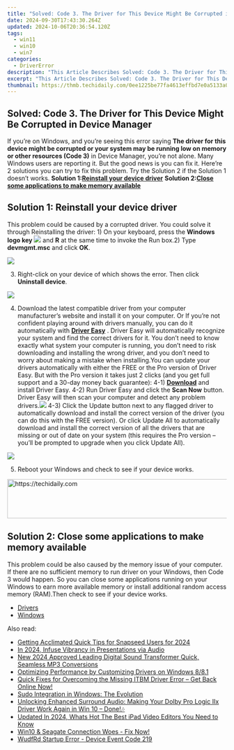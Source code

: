 ```yaml
---
title: "Solved: Code 3. The Driver for This Device Might Be Corrupted in Device Manager"
date: 2024-09-30T17:43:30.264Z
updated: 2024-10-06T20:36:54.120Z
tags:
  - win11
  - win10
  - win7
categories:
  - DriverError
description: "This Article Describes Solved: Code 3. The Driver for This Device Might Be Corrupted in Device Manager"
excerpt: "This Article Describes Solved: Code 3. The Driver for This Device Might Be Corrupted in Device Manager"
thumbnail: https://thmb.techidaily.com/0ee1225be77fa4613effbd7e0a5133a0aefce994347fcea7074a0ffcc7271165.JPG
---
```


## Solved: Code 3. The Driver for This Device Might Be Corrupted in Device Manager

If you’re on Windows, and you’re seeing this error saying   **The driver for this device might be corrupted or your system may be running low on memory or other resources (Code 3)** in Device Manager, you’re not alone. Many Windows users are reporting it. But the good news is you can fix it. Here’re 2 solutions you can try to fix this problem. Try the Solution 2 if the Solution 1 doesn’t works. **Solution 1:[Reinstall your device driver](https://zonlipartnershipprogram.pxf.io/b0rbxy)**   **Solution 2:[Close some applications to make memory available](https://bluettieu.pxf.io/nlgoka)**

## Solution 1: Reinstall your device driver

This problem could be caused by a corrupted driver. You could solve it through Reinstalling the driver: 1) On your keyboard, press the   **Windows logo key** ![](https://images.drivereasy.com/wp-content/uploads/2017/08/img_59a516b53b983.png)  and **R**  at the same time to invoke the Run box.2) Type **devmgmt.msc** and click **OK**.

![](https://images.drivereasy.com/wp-content/uploads/2017/09/img_59cdc6281a44b.png)

3) Right-click on your device of which shows the error. Then click **Uninstall device**.

![](https://images.drivereasy.com/wp-content/uploads/2017/09/img_59cdc67a193ed.jpg)

4) Download the latest compatible driver from your computer manufacturer’s website and install it on your computer. Or If you’re not confident playing around with drivers manually, you can do it automatically with **[Driver Easy](https://tools.techidaily.com/drivereasy/download/)** .  Driver Easy will automatically recognize your system and find the correct drivers for it. You don’t need to know exactly what system your computer is running, you don’t need to risk downloading and installing the wrong driver, and you don’t need to worry about making a mistake when installing.You can update your drivers automatically with either the FREE or the Pro version of Driver Easy. But with the Pro version it takes just 2 clicks (and you get full support and a 30-day money back guarantee): 4-1) **[Download](https://tools.techidaily.com/drivereasy/download/)**  and install Driver Easy. 4-2) Run Driver Easy and click the **Scan Now**  button. Driver Easy will then scan your computer and detect any problem drivers.![](https://images.drivereasy.com/wp-content/uploads/2017/09/img_59c8cc9febab7.jpg)  4-3) Click the Update button next to any flagged driver to automatically download and install the correct version of the driver (you can do this with the FREE version).  Or click Update All to automatically download and install the correct version of all the drivers that are missing or out of date on your system (this requires the Pro version – you’ll be prompted to upgrade when you click Update All).

![](https://images.drivereasy.com/wp-content/uploads/2017/09/img_59cefa5bde208.jpg)

5) Reboot your Windows and check to see if your device works.

<!-- affiliate ads begin -->
<a href="https://ephamedtechinc.pxf.io/c/5597632/2137219/26400" target="_top" id="2137219">
  <img src="//a.impactradius-go.com/display-ad/26400-2137219" border="0" alt="https://techidaily.com" width="728" height="90"/>
</a>
<img height="0" width="0" src="https://ephamedtechinc.pxf.io/i/5597632/2137219/26400" style="position:absolute;visibility:hidden;" border="0" />
<!-- affiliate ads end -->

## Solution 2: Close some applications to make memory available

This problem could be also caused by the memory issue of your computer. If there are no sufficient memory to run driver on your Windows, then Code 3 would happen. So you can close some applications running on your Windows to earn more available memory or install additional random access memory (RAM).Then check to see if your device works.

* [Drivers](https://tools.techidaily.com/drivereasy/download/)
* [Windows](https://tools.techidaily.com/drivereasy/download/)

<ins class="adsbygoogle"
     style="display:block"
     data-ad-format="autorelaxed"
     data-ad-client="ca-pub-7571918770474297"
     data-ad-slot="1223367746"></ins>

<ins class="adsbygoogle"
     style="display:block"
     data-ad-client="ca-pub-7571918770474297"
     data-ad-slot="8358498916"
     data-ad-format="auto"
     data-full-width-responsive="true"></ins>

<span class="atpl-alsoreadstyle">Also read:</span>
<div><ul>
<li><a href="https://some-techniques.techidaily.com/getting-acclimated-quick-tips-for-snapseed-users-for-2024/"><u>Getting Acclimated Quick Tips for Snapseed Users for 2024</u></a></li>
<li><a href="https://some-knowledge.techidaily.com/in-2024-infuse-vibrancy-in-presentations-via-audio/"><u>In 2024, Infuse Vibrancy in Presentations via Audio</u></a></li>
<li><a href="https://sound-tweaking.techidaily.com/new-2024-approved-leading-digital-sound-transformer-quick-seamless-mp3-conversions/"><u>New 2024 Approved Leading Digital Sound Transformer Quick, Seamless MP3 Conversions</u></a></li>
<li><a href="https://driver-install.techidaily.com/optimizing-performance-by-customizing-drivers-on-windows-881/"><u>Optimizing Performance by Customizing Drivers on Windows 8/8.1</u></a></li>
<li><a href="https://driver-error.techidaily.com/quick-fixes-for-overcoming-the-missing-itbm-driver-error-get-back-online-now/"><u>Quick Fixes for Overcoming the Missing ITBM Driver Error – Get Back Online Now!</u></a></li>
<li><a href="https://win11-tips.techidaily.com/sudo-integration-in-windows-the-evolution/"><u>Sudo Integration in Windows: The Evolution</u></a></li>
<li><a href="https://driver-error.techidaily.com/unlocking-enhanced-surround-audio-making-your-dolby-pro-logic-iix-driver-work-again-in-win-10-done/"><u>Unlocking Enhanced Surround Audio: Making Your Dolby Pro Logic IIx Driver Work Again in Win 10 – Done!🎶</u></a></li>
<li><a href="https://video-content-creator.techidaily.com/updated-in-2024-whats-hot-the-best-ipad-video-editors-you-need-to-know/"><u>Updated In 2024, Whats Hot The Best iPad Video Editors You Need to Know</u></a></li>
<li><a href="https://driver-error.techidaily.com/1721104319235-win10-and-seagate-connection-woes-fix-now/"><u>Win10 & Seagate Connection Woes - Fix Now!</u></a></li>
<li><a href="https://driver-error.techidaily.com/wudfrd-startup-error-device-event-code-219/"><u>WudfRd Startup Error - Device Event Code 219</u></a></li>
</ul></div>

